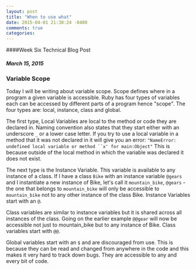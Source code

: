 ```yaml
---
layout: post
title: "When to use what"
date: 2015-04-01 21:30:24 -0400
comments: true
categories: 
---
```

####Week Six Technical Blog Post

##### March 15, 2015

### Variable Scope



Today I will be writing about variable scope. Scope defines where in a program a given variable is accessible. Ruby has four types of variables each can be accessed by different parts of a program hence "scope". The four types are: local, instance, class and global.

The first type, Local Variables are local to the method or code they are declared in. Naming convention also states that they start either with an underscore `_` or a lower case letter. If you try to use a local variable in a method that it was not declared in it will give you an error: `"NameError: undefined local variable or method ``x' for main:Object"` This is because outside of the local method in which the variable was declared it does not exist.

The next type is the Instance Variable. This variable is available to any instance of a class. If I have a class `Bike` with an instance variable `@gears` and I instantiate a new instance of Bike, let's call it `mountain_bike`, `@gears` -the one that belongs to `mountain_bike` will only be accessible to `mountain_bike` not to any other instance of the class Bike. Instance Variables start with an `@`.

Class variables are similar to instance variables but it is shared across all instances of the class. Going on the earlier example `@@gear` will now be accessible not just to mountain_bike but to any instance of Bike. Class variables start with `@@`.

Global variables start with an `$` and are discouraged from use. This is because they can be read and changed from anywhere in the code and this makes it very hard to track down bugs. They are accessible to any and every bit of code.